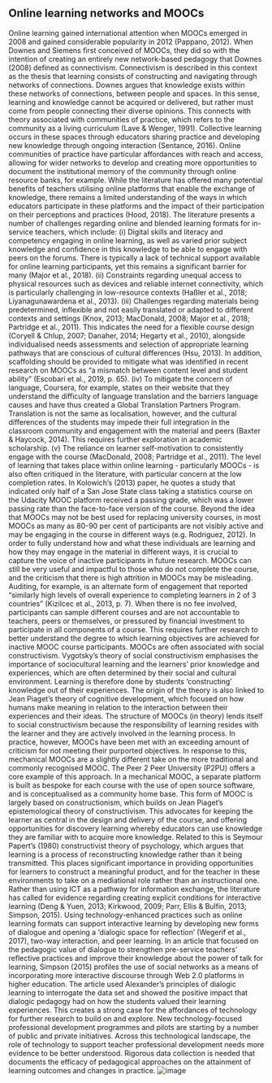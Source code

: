 ## Online learning networks and MOOCs

Online learning gained international attention when MOOCs emerged in 2008 and gained considerable popularity in 2012 (Pappano, 2012). When Downes and Siemens first conceived of MOOCs, they did so with the intention of creating an entirely new network-based pedagogy that Downes (2008) defined as connectivism. Connectivism is described in this context as the thesis that learning consists of constructing and navigating through networks of connections. Downes argues that knowledge exists within these networks of connections, between people and spaces. In this sense, learning and knowledge cannot be acquired or delivered, but rather must come from people connecting their diverse opinions.
This connects with theory associated with communities of practice, which refers to the community as a living curriculum (Lave & Wenger, 1991). Collective learning occurs in these spaces through educators sharing practice and developing new knowledge through ongoing interaction (Sentance, 2016). Online communities of practice have particular affordances with reach and access, allowing for wider networks to develop and creating more opportunities to document the institutional memory of the community through online resource banks, for example. While the literature has offered many potential benefits of teachers utilising online platforms that enable the exchange of knowledge, there remains a limited understanding of the ways in which educators participate in these platforms and the impact of their participation on their perceptions and practices (Hood, 2018). The literature presents a number of challenges regarding online and blended learning formats for in-service teachers, which include: 
(i) Digital skills and literacy and competency engaging in online learning, as well as varied prior subject knowledge and confidence in this knowledge to be able to engage with peers on the forums. There is typically a lack of technical support available for online learning participants, yet this remains a significant barrier for many (Major et al., 2018).
(ii) Constraints regarding unequal access to physical resources such as devices and reliable internet connectivity, which is particularly challenging in low-resource contexts (Haßler et al., 2018; Liyanagunawardena et al., 2013).
(iii) Challenges regarding materials being predetermined, inflexible and not easily translated or adapted to different contexts and settings (Knox, 2013; MacDonald, 2008; Major et al., 2018; Partridge et al., 2011). This indicates the need for a flexible course design (Coryell & Chlup, 2007; Danaher, 2014; Hegarty et al., 2010), alongside individualised needs assessments and selection of appropriate learning pathways that are conscious of cultural differences (Hsu, 2013). In addition, scaffolding should be provided to mitigate what was identified in recent research on MOOCs as “a mismatch between content level and student ability” (Escobari et al., 2019, p. 65).
(iv) To mitigate the concern of language, Coursera, for example, states on their website that they understand the difficulty of language translation and the barriers language causes and have thus created a Global Translation Partners Program. Translation is not the same as localisation, however, and the cultural differences of the students may impede their full integration in the classroom community and engagement with the material and peers (Baxter & Haycock, 2014). This requires further exploration in academic scholarship. 
(v) The reliance on learner self-motivation to consistently engage with the course (MacDonald, 2008; Partridge et al., 2011).
The level of learning that takes place within online learning - particularly MOOCs -  is also often critiqued in the literature, with particular concern at the low completion rates. In Kolowich’s (2013) paper, he quotes a study that indicated only half of a San Jose State class taking a statistics course on the Udacity MOOC platform received a passing grade, which was a lower passing rate than the face-to-face version of the course. Beyond the idea that MOOCs may not be best used for replacing university courses, in most MOOCs as many as 80-90 per cent of participants are not visibly active and may be engaging in the course in different ways (e.g. Rodriguez, 2012). In order to fully understand how and what these individuals are learning and how they may engage in the material in different ways, it is crucial to capture the voice of inactive participants in future research. MOOCs can still be very useful and impactful to those who do not complete the course, and the criticism that there is high attrition in MOOCs may be misleading. Auditing, for example, is an alternate form of engagement that reported “similarly high levels of overall experience to completing learners in 2 of 3 countries” (Kizilcec et al., 2013, p. 7). When there is no fee involved, participants can sample different courses and are not accountable to teachers, peers or themselves, or pressured by financial investment to participate in all components of a course. This requires further research to better understand the degree to which learning objectives are achieved for inactive MOOC course participants.
MOOCs are often associated with social constructivism. Vygotsky’s theory of social constructivism emphasises the importance of sociocultural learning and the learners’ prior knowledge and experiences, which are often determined by their social and cultural environment. Learning is therefore done by students ‘constructing’ knowledge out of their experiences. The origin of the theory is also linked to Jean Piaget’s theory of cognitive development, which focused on how humans make meaning in relation to the interaction between their experiences and their ideas. The structure of MOOCs (in theory) lends itself to social constructivism because the responsibility of learning resides with the learner and they are actively involved in the learning process. In practice, however, MOOCs have been met with an exceeding amount of criticism for not meeting their purported objectives.
In response to this, mechanical MOOCs are a slightly different take on the more traditional and commonly recognised MOOC. The Peer 2 Peer University (P2PU) offers a core example of this approach. In a mechanical MOOC, a separate platform is built as bespoke for each course with the use of open source software, and is conceptualised as a community home base. This form of MOOC is largely based on constructionism, which builds on Jean Piaget’s epistemological theory of constructivism. This advocates for keeping the learner as central in the design and delivery of the course, and offering opportunities for discovery learning whereby educators can use knowledge they are familiar with to acquire more knowledge. Related to this is Seymour Papert’s (1980) constructivist theory of psychology, which argues that learning is a process of reconstructing knowledge rather than it being transmitted. This places significant importance in providing opportunities for learners to construct a meaningful product, and for the teacher in these environments to take on a mediational role rather than an instructional one.
Rather than using ICT as a pathway for information exchange, the literature has called for evidence regarding creating explicit conditions for interactive learning (Deng & Yuen, 2013; Kirkwood, 2009; Parr, Ellis & Bulfin, 2013; Simpson, 2015). Using technology-enhanced practices such as online learning formats can support interactive learning by developing new forms of dialogue and opening a ‘dialogic space for reflection’ (Wegerif et al., 2017), two-way interaction, and peer learning. In an article that focused on the pedagogic value of dialogue to strengthen pre-service teachers’ reflective practices and improve their knowledge about the power of talk for learning, Simpson (2015) profiles the use of social networks as a means of incorporating more interactive discourse through Web 2.0 platforms in higher education. The article used Alexander’s principles of dialogic learning to interrogate the data set and showed the positive impact that dialogic pedagogy had on how the students valued their learning experiences. This creates a strong case for the affordances of technology for further research to build on and explore.
New technology-focused professional development programmes and pilots are starting by a number of public and private initiatives. Across this technological landscape, the role of technology to support teacher professional development needs more evidence to be better understood. Rigorous data collection is needed that documents the efficacy of pedagogical approaches on the attainment of learning outcomes and changes in practice.
![image](https://github.com/user-attachments/assets/25f1e684-cd45-425c-899a-b49114083120)

